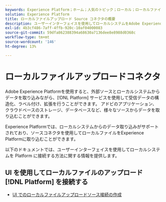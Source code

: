 ```yaml
---
keywords: Experience Platform；ホーム；人気のトピック；ローカル；ローカルファイルのアップロード；ローカルシステム
solution: Experience Platform
title: ローカルファイルアップロード Source コネクタの概要
description: ユーザーインターフェイスを使用してローカルシステムをAdobe Experience Platformに接続する方法について説明します
exl-id: 4b3cf486-7aff-4ffb-920c-10af04000083
source-git-commit: 59dfa862388394a68630a7136dee8e8988d0368c
workflow-type: tm+mt
source-wordcount: '146'
ht-degree: 13%

---
```


# ローカルファイルアップロードコネクタ

Adobe Experience Platformを使用すると、外部ソースとローカルシステムからデータを取り込みながら、[!DNL Platform] サービスを使用して受信データの構造化、ラベル付け、拡張を行うことができます。 アドビのアプリケーション、クラウドベースのストレージ、データベースなど、様々なソースからデータを取り込むことができます。

Experience Platformでは、ローカルシステムからのデータ取り込みがサポートされており、ソースコネクタを使用してローカルファイルをExperience Platformに取り込むことができます。

以下のドキュメントでは、ユーザーインターフェイスを使用してローカルシステムを Platform に接続する方法に関する情報を提供します。

## UI を使用してローカルファイルのアップロード [!DNL Platform] を接続する

- [UI でのローカルファイルアップロードソース接続の作成](../../tutorials/ui/create/local-system/local-file-upload.md)
